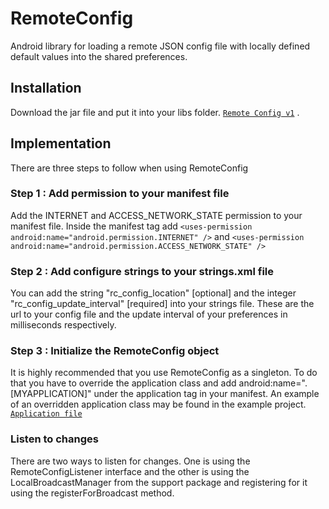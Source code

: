 # RemoteConfig

Android library for loading a remote JSON config file with locally defined default values into the shared preferences.

## Installation
Download the jar file and put it into your libs folder. [`Remote Config v1`](https://github.com/gangverk/Android-RemoteConfig/releases/download/1.1/remote-config-1.1.jar) .

## Implementation
There are three steps to follow when using RemoteConfig

### Step 1 : Add permission to your manifest file
Add the INTERNET and ACCESS_NETWORK_STATE permission to your manifest file. Inside the manifest tag add `<uses-permission android:name="android.permission.INTERNET" />` and `<uses-permission android:name="android.permission.ACCESS_NETWORK_STATE" /> `

### Step 2 : Add configure strings to your strings.xml file
You can add the string "rc_config_location" [optional] and the integer "rc_config_update_interval" [required] into your strings file. These are the url to your config file and the update interval of your preferences in milliseconds respectively.

### Step 3 : Initialize the RemoteConfig object
It is highly recommended that you use RemoteConfig as a singleton. To do that you have to override the application class and add android:name=".[MYAPPLICATION]" under the application tag in your manifest. An example of an overridden application class may be found in the example project. [`Application file`](https://github.com/gangverk/Android-RemoteConfig/blob/master/example/src/is/gangverk/example/remoteconfig/RemoteApplication.java)

### Listen to changes
There are two ways to listen for changes. One is using the RemoteConfigListener interface and the other is using the LocalBroadcastManager from the support package and registering for it using the registerForBroadcast method.